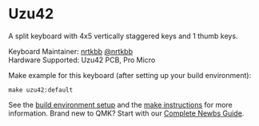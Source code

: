 Uzu42
===

A split keyboard with 4x5 vertically staggered keys and 1 thumb keys.

Keyboard Maintainer: [nrtkbb](https://github.com/nrtkbb/) [@nrtkbb](https://twitter.com/nrtkbb)  
Hardware Supported: Uzu42 PCB, Pro Micro  

Make example for this keyboard (after setting up your build environment):

    make uzu42:default

See the [build environment setup](https://docs.qmk.fm/#/getting_started_build_tools) and the [make instructions](https://docs.qmk.fm/#/getting_started_make_guide) for more information. Brand new to QMK? Start with our [Complete Newbs Guide](https://docs.qmk.fm/#/newbs).
